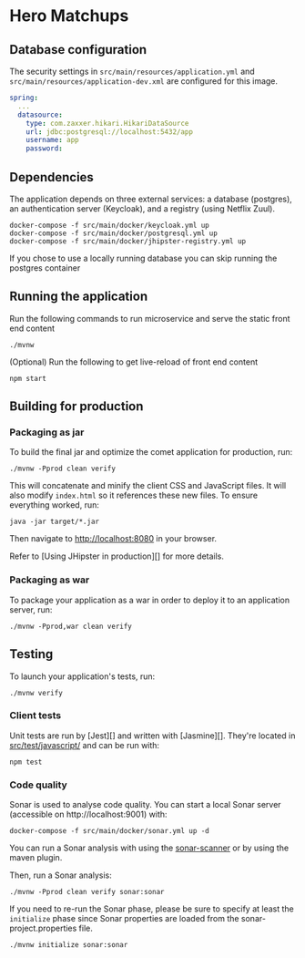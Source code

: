 # Hero Matchups

## Database configuration

The security settings in `src/main/resources/application.yml` and `src/main/resources/application-dev.xml` are configured for this image.

```yaml
spring:
  ...
  datasource:
    type: com.zaxxer.hikari.HikariDataSource
    url: jdbc:postgresql://localhost:5432/app
    username: app
    password:
```

## Dependencies

The application depends on three external services: a database (postgres), an authentication server (Keycloak), and a registry (using Netflix Zuul).

```
docker-compose -f src/main/docker/keycloak.yml up
docker-compose -f src/main/docker/postgresql.yml up
docker-compose -f src/main/docker/jhipster-registry.yml up
```

If you chose to use a locally running database you can skip running the postgres container

## Running the application

Run the following commands to run microservice and serve the static front end content

    ./mvnw

(Optional) Run the following to get live-reload of front end content

    npm start

## Building for production

### Packaging as jar

To build the final jar and optimize the comet application for production, run:

    ./mvnw -Pprod clean verify

This will concatenate and minify the client CSS and JavaScript files. It will also modify `index.html` so it references these new files.
To ensure everything worked, run:

    java -jar target/*.jar

Then navigate to [http://localhost:8080](http://localhost:8080) in your browser.

Refer to [Using JHipster in production][] for more details.

### Packaging as war

To package your application as a war in order to deploy it to an application server, run:

    ./mvnw -Pprod,war clean verify

## Testing

To launch your application's tests, run:

    ./mvnw verify

### Client tests

Unit tests are run by [Jest][] and written with [Jasmine][]. They're located in [src/test/javascript/](src/test/javascript/) and can be run with:

    npm test

### Code quality

Sonar is used to analyse code quality. You can start a local Sonar server (accessible on http://localhost:9001) with:

```
docker-compose -f src/main/docker/sonar.yml up -d
```

You can run a Sonar analysis with using the [sonar-scanner](https://docs.sonarqube.org/display/SCAN/Analyzing+with+SonarQube+Scanner) or by using the maven plugin.

Then, run a Sonar analysis:

```
./mvnw -Pprod clean verify sonar:sonar
```

If you need to re-run the Sonar phase, please be sure to specify at least the `initialize` phase since Sonar properties are loaded from the sonar-project.properties file.

```
./mvnw initialize sonar:sonar
```
